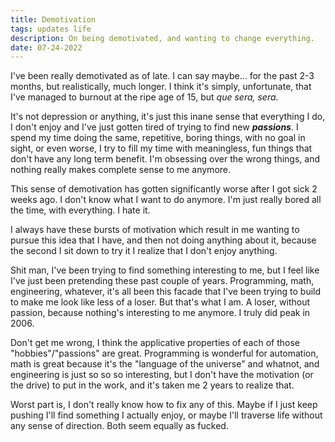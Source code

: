 ```yaml
---
title: Demotivation
tags: updates life
description: On being demotivated, and wanting to change everything.
date: 07-24-2022
---
```


I've been really demotivated as of late. I can say maybe... for the past 2-3 months, but realistically, much longer. I think it's simply, unfortunate, that I've managed to burnout at the ripe age of 15, but *que sera, sera*. 

It's not depression or anything, it's just this inane sense that everything I do, I don't enjoy and I've just gotten tired of trying to find new ***passions***. I spend my time doing the same, repetitive, boring things, with no goal in sight, or even worse, I try to fill my time with meaningless, fun things that don't have any long term benefit. I'm obsessing over the wrong things, and nothing really makes complete sense to me anymore.

This sense of demotivation has gotten significantly worse after I got sick 2 weeks ago. I don't know what I want to do anymore. I'm just really bored all the time, with everything. I hate it.

I always have these bursts of motivation which result in me wanting to pursue this idea that I have, and then not doing anything about it, because the second I sit down to try it I realize that I don't enjoy anything.

Shit man, I've been trying to find something interesting to me, but I feel like I've just been pretending these past couple of years. Programming, math, engineering, whatever, it's all been this facade that I've been trying to build to make me look like less of a loser. But that's what I am. A loser, without passion, because nothing's interesting to me anymore. I truly did peak in 2006. 

Don't get me wrong, I think the applicative properties of each of those "hobbies"/"passions" are great. Programming is wonderful for automation, math is great because it's the "language of the universe" and whatnot, and engineering is just so so so interesting, but I don't have the motivation (or the drive) to put in the work, and it's taken me 2 years to realize that.

Worst part is, I don't really know how to fix any of this. Maybe if I just keep pushing I'll find something I actually enjoy, or maybe I'll traverse life without any sense of direction. Both seem equally as fucked.
